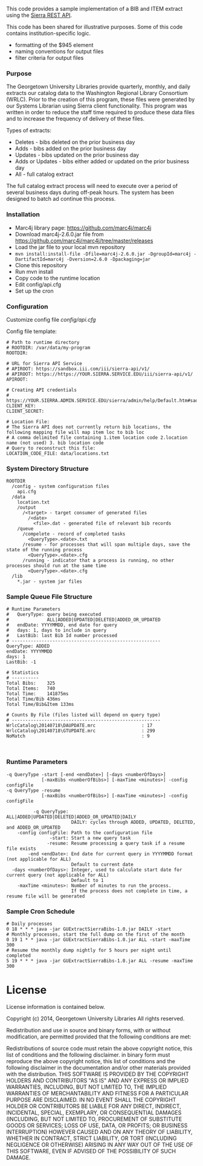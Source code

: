 This code provides a sample implementation of a BIB and ITEM extract using the [Sierra REST API](https://sandbox.iii.com/docs/).

This code has been shared for illustrative purposes.  Some of this code contains institution-specific logic.
- formatting of the $945 element
- naming conventions for output files
- filter criteria for output files
 
### Purpose
The Georgetown University Libraries provide quarterly, monthly, and daily extracts our catalog data to the Washington Regional Library Consortium (WRLC).  Prior to the creation of this program, these files were generated by our Systems Librarian using Sierra client functionality.  This program was written in order to reduce the staff time required to produce these data files and to increase the frequency of delivery of these files.

Types of extracts:
- Deletes - bibs deleted on the prior business day
- Adds - bibs added on the prior business day
- Updates - bibs updated on the prior business day
- Adds or Updates - bibs either added or updated on the prior business day
- All - full catalog extract

The full catalog extract process will need to execute over a period of several business days during off-peak hours.  The system has been designed to batch ad continue this process.

### Installation
- Marc4j library page: https://github.com/marc4j/marc4j
- Download marc4j-2.6.0.jar file from https://github.com/marc4j/marc4j/tree/master/releases
- Load the jar file to your local mvn repository
- `mvn install:install-file -Dfile=marc4j-2.6.0.jar -DgroupId=marc4j -DartifactId=marc4j -Dversion=2.6.0 -Dpackaging=jar`
- Clone this repository
- Run mvn install
- Copy code to the runtime location
- Edit config/api.cfg
- Set up the cron

### Configuration
Customize config file *config/api.cfg*

Config file template:
```
# Path to runtime directory
# ROOTDIR: /var/data/my-program
ROOTDIR:

# URL for Sierra API Service
# APIROOT: https://sandbox.iii.com/iii/sierra-api/v1/
# APIROOT: https://https://YOUR.SIERRA.SERVICE.EDU/iii/sierra-api/v1/
APIROOT:

# Creating API credentials
# https://YOUR.SIERRA.ADMIN.SERVICE.EDU/sierra/admin/help/Default.htm#sadmin/sadmin_other_webapps_api.html
CLIENT_KEY:
CLIENT_SECRET:

# Location File: 
# The Sierra API does not currently return bib locations, the following mapping file will map item loc to bib loc
# A comma delimited file containing 1.item location code 2.location name (not used) 3. bib location code
# Query to reconstruct this file:
LOCATION_CODE_FILE: data/locations.txt

```

### System Directory Structure
```
ROOTDIR
  /config - system configuration files
    api.cfg
  /data
    location.txt
    /output
      /<target> - target consumer of generated files 
        /<date>
          <file>.dat - generated file of relevant bib records
    /queue
      /compelete - record of completed tasks
        <QueryType>.<date>.txt 
      /resume - for processes that will span multiple days, save the state of the running process
        <QueryType>.<date>.cfg
      /running - indicator that a process is running, no other processes should run at the same time
        <QueryType>.<date>.cfg
  /lib
    *.jar - system jar files
```

### Sample Queue File Structure
```
# Runtime Parameters
#   QueryType: query being executed 
#              ALL|ADDED|UPDATED|DELETED|ADDED_OR_UPDATED
#   endDate: YYYYMMDD, end date for query
#   days: 1, days to include in query
#   LastBib: last Bib Id number processed
# -------------------------------------------------------
QueryType: ADDED
endDate: YYYYMMDD
days: 1
LastBib: -1

# Statistics
# ----------
Total Bibs:    325
Total Items:   740
Total Time:    141875ms
Total Time/Bib 436ms
Total Time/Bib&Item 133ms

# Counts By File (files listed will depend on query type)
# -------------------------------------------------------
WrlcCatalog\20140718\DAUPDATE.mrc                 : 17
WrlcCatalog\20140718\GTUPDATE.mrc                 : 299
NoMatch                                           : 9



```

### Runtime Parameters
```
-q QueryType -start [-end <endDate>] [-days <numberOfDays>] 
             [-maxBibs <numberOfBibs>] [-maxTime <minutes>] -config configFile
-q QueryType -resume 
             [-maxBibs <numberOfBibs>] [-maxTime <minutes>] -config configFile

          -q QueryType: ALL|ADDED|UPDATED|DELETED|ADDED_OR_UPDATED|DAILY
                        DAILY: cycles through ADDED, UPDATED, DELETED, and ADDED_OR_UPDATED
    -config configFile: Path to the configuration file
                -start: Start a new query task
               -resume: Resume processing a query task if a resume file exists
        -end <endDate>: End date for current query in YYYYMMDD format (not applicable for ALL)
                        Default to current date
  -days <numberOfDays>: Integer, used to calculate start date for current query (not applicable for ALL)
                        Default to 1
    -maxTime <minutes>: Number of minutes to run the process.  
                        If the process does not complete in time, a resume file will be generated
```

### Sample Cron Schedule
```
# Daily processes
0 18 * * * java -jar GUExtractSierraBibs-1.0.jar DAILY -start
# Monthly processes, start the full dump on the first of the month
0 19 1 * * java -jar GUExtractSierraBibs-1.0.jar ALL -start -maxTime 300
# Resume the monthly dump nightly for 5 hours per night until completed
5 19 * * * java -jar GUExtractSierraBibs-1.0.jar ALL -resume -maxTime 300
```


# License
License information is contained below.

Copyright (c) 2014, Georgetown University Libraries All rights reserved.

Redistribution and use in source and binary forms, with or without modification, are permitted provided that the following conditions are met:

Redistributions of source code must retain the above copyright notice, this list of conditions and the following disclaimer. 
in binary form must reproduce the above copyright notice, this list of conditions and the following disclaimer in the documentation and/or other materials 
provided with the distribution. THIS SOFTWARE IS PROVIDED BY THE COPYRIGHT HOLDERS AND CONTRIBUTORS "AS IS" AND ANY EXPRESS OR IMPLIED WARRANTIES, INCLUDING, 
BUT NOT LIMITED TO, THE IMPLIED WARRANTIES OF MERCHANTABILITY AND FITNESS FOR A PARTICULAR PURPOSE ARE DISCLAIMED. 
IN NO EVENT SHALL THE COPYRIGHT HOLDER OR CONTRIBUTORS BE LIABLE FOR ANY DIRECT, INDIRECT, INCIDENTAL, SPECIAL, EXEMPLARY, OR CONSEQUENTIAL DAMAGES 
(INCLUDING, BUT NOT LIMITED TO, PROCUREMENT OF SUBSTITUTE GOODS OR SERVICES; LOSS OF USE, DATA, OR PROFITS; OR BUSINESS INTERRUPTION) 
HOWEVER CAUSED AND ON ANY THEORY OF LIABILITY, WHETHER IN CONTRACT, STRICT LIABILITY, OR TORT (INCLUDING NEGLIGENCE OR OTHERWISE) 
ARISING IN ANY WAY OUT OF THE USE OF THIS SOFTWARE, EVEN IF ADVISED OF THE POSSIBILITY OF SUCH DAMAGE.
